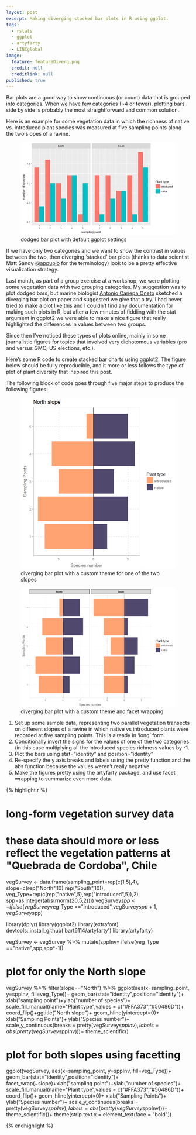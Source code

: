 ```yaml
---
layout: post
excerpt: Making diverging stacked bar plots in R using ggplot.
tags:
  - rstats
  - ggplot
  - artyfarty
  - LINCglobal
image:
  feature: featureDiverg.png
  credit: null
  creditlink: null
published: true
---
```

Bar plots are a good way to show continuous (or count) data that is grouped into categories. When we have few categories (~4 or fewer), plotting bars side by side is probably the most straightforward and common solution. 

Here is an example for some vegetation data in which the richness of native vs. introduced plant species was measured at five sampling points along the two slopes of a ravine.

<figure>
    <a href="/images/dodged.png"><img src="/images/dodged.png"></a>
        <figcaption>dodged bar plot with default ggplot settings</figcaption>
</figure>


If we have only two categories and we want to show the contrast in values between the two, then diverging ‘stacked’ bar plots (thanks to data scientist Matt Sandy [@appupio](https://twitter.com/appupio) for the terminology) look to be a pretty effective visualization strategy.  

Last month, as part of a group exercise at a workshop, we were plotting some vegetation data with two grouping categories. My suggestion was to plot dodged bars, but marine biologist [Antonio Canepa Oneto](https://www.researchgate.net/profile/Antonio_Canepa) sketched a diverging bar plot on paper and suggested we give that a try. I had never tried to make a plot like this and I couldn’t find any documentation for making such plots in R, but after a few minutes of fiddling with the stat argument in ggplot2 we were able to make a nice figure that really highlighted the differences in values between two groups.

Since then I’ve noticed these types of plots online, mainly in some journalistic figures for topics that involved very dichotomous variables (pro and versus GMO, US elections, etc.).

Here’s some R code to create stacked bar charts using ggplot2. The figure below should be fully reproducible, and it more or less follows the type of plot of plant diversity that inspired this post. 

The following block of code goes through five major steps to produce the following figures:

<figure>
    <a href="/images/northslope.png"><img src="/images/northslope.png"></a>
        <figcaption>diverging bar plot with a custom theme for one of the two slopes</figcaption>
</figure>

<figure>
    <a href="/images/bothslopes.png"><img src="/images/bothslopes.png"></a>
        <figcaption>diverging bar plot with a custom theme and facet wrapping</figcaption>
</figure>

1. Set up some sample data, representing two parallel vegetation transects on different slopes of a ravine in which native vs introduced plants were recorded at five sampling points. This is already in ‘long’ form.
2. Conditionally invert the signs for the values of one of the two categories (in this case multiplying all the introduced species richness values by -1.
3. Plot the bars using stat=”identity” and position=”identity”
4. Re-specify the y axis breaks and labels using the pretty function and the abs function because the values weren’t really negative.
5. Make the figures pretty using the artyfarty package, and use facet wrapping to summarize even more data.



{% highlight r %}
# long-form vegetation survey data
# these data should more or less reflect the vegetation patterns at "Quebrada de Cordoba", Chile

vegSurvey <- 
data.frame(sampling_point=rep(c(1:5),4),
           slope=c(rep("North",10),rep("South",10)),
           veg_Type=rep(c(rep("native",5),rep("introduced",5)),2),
           spp=as.integer(abs(rnorm(20,5,2))))
vegSurvey$spp <-   ifelse(vegSurvey$veg_Type =="introduced",vegSurvey$spp+1,vegSurvey$spp)

library(dplyr)
library(ggplot2)
library(extrafont)
devtools::install_github('bart6114/artyfarty')
library(artyfarty)

vegSurvey <- vegSurvey %>%  mutate(sppInv= ifelse(veg_Type =="native",spp,spp*-1))

# plot for only the North slope

vegSurvey %>% filter(slope=="North") %>% 
ggplot(aes(x=sampling_point, y=sppInv, fill=veg_Type))+
  geom_bar(stat="identity",position="identity")+
  xlab("sampling point")+ylab("number of species")+
  scale_fill_manual(name="Plant type",values = c("#FFA373","#50486D"))+
  coord_flip()+ggtitle("North slope")+
  geom_hline(yintercept=0)+
  xlab("Sampling Points")+
  ylab("Species number")+
  scale_y_continuous(breaks = pretty(vegSurvey$sppInv),labels = abs(pretty(vegSurvey$sppInv)))+
  theme_scientific()

# plot for both slopes using facetting

ggplot(vegSurvey, aes(x=sampling_point, y=sppInv, fill=veg_Type))+
  geom_bar(stat="identity",position="identity")+
  facet_wrap(~slope)+xlab("sampling point")+ylab("number of species")+
  scale_fill_manual(name="Plant type",values = c("#FFA373","#50486D"))+
  coord_flip()+
  geom_hline(yintercept=0)+
  xlab("Sampling Points")+
  ylab("Species number")+
  scale_y_continuous(breaks = pretty(vegSurvey$sppInv),labels = abs(pretty(vegSurvey$sppInv)))+
  theme_scientific()+
  theme(strip.text.x = element_text(face = "bold"))

{% endhighlight %}
